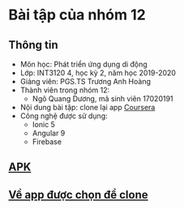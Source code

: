 # Bài tập của nhóm 12

## Thông tin

- Môn học: Phát triển ứng dụng di động
- Lớp: INT3120 4, học kỳ 2, năm học 2019-2020
- Giảng viên: PGS.TS Trương Anh Hoàng
- Thành viên trong nhóm 12:
  - Ngô Quang Dương, mã sinh viên 17020191
- Nội dung bài tập: clone lại app [Coursera](https://play.google.com/store/apps/details?id=org.coursera.android)
- Công nghệ được sử dụng:
  - Ionic 5
  - Angular 9
  - Firebase

## [APK](https://drive.google.com/open?id=1AX_1lUYzauxtKvVxrfSk49bSzdPABFtd)

## [Về app được chọn để clone](https://drive.google.com/open?id=1-lsbTOTQ_LODZcPzUnL7uXFzyb0DFhiACI7af3tUCuQ)
